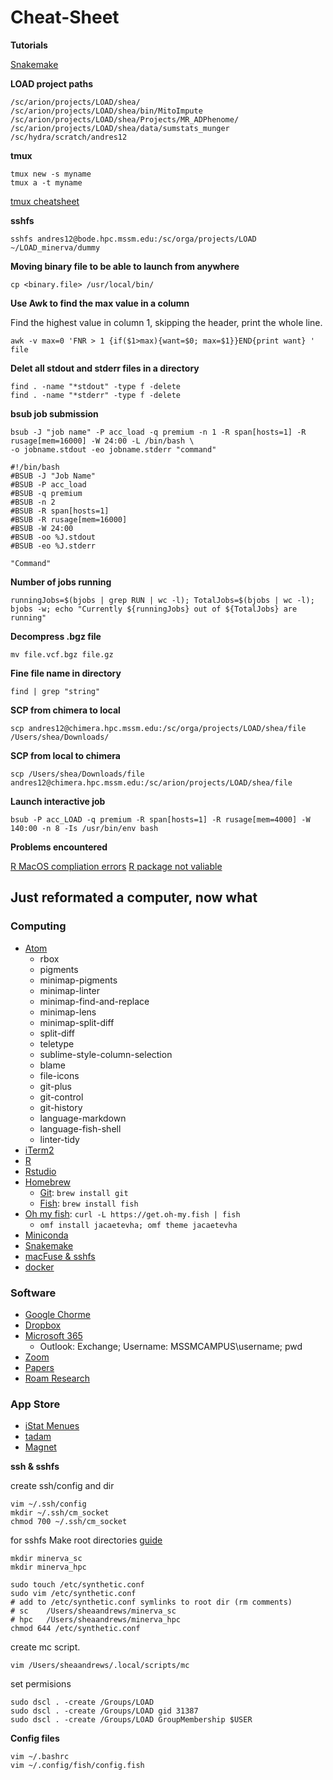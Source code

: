 # Cheat-Sheet

**Tutorials**

[Snakemake](https://slowkow.com/notes/snakemake-tutorial/)

**LOAD project paths**
```
/sc/arion/projects/LOAD/shea/
/sc/arion/projects/LOAD/shea/bin/MitoImpute
/sc/arion/projects/LOAD/shea/Projects/MR_ADPhenome/
/sc/arion/projects/LOAD/shea/data/sumstats_munger
/sc/hydra/scratch/andres12
```

**tmux**
```
tmux new -s myname
tmux a -t myname
```
[tmux cheatsheet](https://gist.github.com/MohamedAlaa/2961058)


**sshfs**
```
sshfs andres12@bode.hpc.mssm.edu:/sc/orga/projects/LOAD ~/LOAD_minerva/dummy
```

**Moving binary file to be able to launch from anywhere**
```
cp <binary.file> /usr/local/bin/
```

**Use Awk to find the max value in a column**

Find the highest value in column 1, skipping the header, print the whole line. 
```
awk -v max=0 'FNR > 1 {if($1>max){want=$0; max=$1}}END{print want} ' file
```

**Delet all stdout and stderr files in a directory**
```
find . -name "*stdout" -type f -delete
find . -name "*stderr" -type f -delete
```

**bsub job submission**
```
bsub -J "job name" -P acc_load -q premium -n 1 -R span[hosts=1] -R rusage[mem=16000] -W 24:00 -L /bin/bash \
-o jobname.stdout -eo jobname.stderr "command"
```

```
#!/bin/bash
#BSUB -J "Job Name"
#BSUB -P acc_load
#BSUB -q premium
#BSUB -n 2
#BSUB -R span[hosts=1]
#BSUB -R rusage[mem=16000]
#BSUB -W 24:00
#BSUB -oo %J.stdout
#BSUB -eo %J.stderr

"Command"
```


**Number of jobs running** 

```
runningJobs=$(bjobs | grep RUN | wc -l); TotalJobs=$(bjobs | wc -l); bjobs -w; echo "Currently ${runningJobs} out of ${TotalJobs} are running"
```

**Decompress .bgz file** 

```
mv file.vcf.bgz file.gz
```

**Fine file name in directory** 

```
find | grep "string"
```

**SCP from chimera to local**

```
scp andres12@chimera.hpc.mssm.edu:/sc/orga/projects/LOAD/shea/file /Users/shea/Downloads/
```

**SCP from local to chimera**

```
scp /Users/shea/Downloads/file andres12@chimera.hpc.mssm.edu:/sc/arion/projects/LOAD/shea/file 
```

**Launch interactive job**
```
bsub -P acc_LOAD -q premium -R span[hosts=1] -R rusage[mem=4000] -W 140:00 -n 8 -Is /usr/bin/env bash
```

**Problems encountered** 

[R MacOS compliation errors](https://www.nistara.net/post/compile-issues-r/)
[R package not valiable](https://stackoverflow.com/questions/25721884/how-should-i-deal-with-package-xxx-is-not-available-for-r-version-x-y-z-wa)

## Just reformated a computer, now what 

### Computing 

* [Atom](https://atom.io/)
  - rbox
  - pigments
  - minimap-pigments
  - minimap-linter
  - minimap-find-and-replace
  - minimap-lens
  - minimap-split-diff
  - split-diff
  - teletype
  - sublime-style-column-selection
  - blame
  - file-icons
  - git-plus
  - git-control 
  - git-history
  - language-markdown
  - language-fish-shell
  - linter-tidy
* [iTerm2](https://iterm2.com/downloads.html)
* [R](https://cran.r-project.org/bin/macosx/)
* [Rstudio](https://rstudio.com/products/rstudio/download/)
* [Homebrew](https://brew.sh/)
  - [Git](https://git-scm.com/download/mac): `brew install git`
  - [Fish](https://fishshell.com/): `brew install fish`
* [Oh my fish](https://github.com/oh-my-fish/oh-my-fish): `curl -L https://get.oh-my.fish | fish`
  - `omf install jacaetevha; omf theme jacaetevha`
* [Miniconda](https://conda.io/en/latest/miniconda.html)
* [Snakemake](https://snakemake.readthedocs.io/en/stable/getting_started/installation.html)
* [macFuse & sshfs](https://osxfuse.github.io/)
* [docker](https://www.docker.com/products/docker-desktop)

### Software 
* [Google Chorme](https://www.google.com/chrome/)
* [Dropbox](https://www.dropbox.com/downloading)
* [Microsoft 365](https://www.office.com/)
  - Outlook: Exchange; Username: MSSMCAMPUS\username; pwd
* [Zoom](https://zoom.us/download)
* [Papers](https://www.papersapp.com/)
* [Roam Research](https://roamresearch.com/)

### App Store
* [iStat Menues](https://apps.apple.com/us/app/istat-menus/id1319778037?mt=12)
* [tadam](https://apps.apple.com/us/app/tadam-stay-focused-at-work/id531349534?mt=12)
* [Magnet](https://apps.apple.com/us/app/magnet/id441258766?mt=12)

**ssh & sshfs**

create ssh/config and dir 

```
vim ~/.ssh/config
mkdir ~/.ssh/cm_socket
chmod 700 ~/.ssh/cm_socket
```

for sshfs 
Make root directories [guide](https://derflounder.wordpress.com/2020/01/18/creating-root-level-directories-and-symbolic-links-on-macos-catalina/)
```
mkdir minerva_sc
mkdir minerva_hpc

sudo touch /etc/synthetic.conf
sudo vim /etc/synthetic.conf
# add to /etc/synthetic.conf symlinks to root dir (rm comments)
# sc	/Users/sheaandrews/minerva_sc
# hpc	/Users/sheaandrews/minerva_hpc
chmod 644 /etc/synthetic.conf
```

create mc script. 
```
vim /Users/sheaandrews/.local/scripts/mc
```

set permisions 
```
sudo dscl . -create /Groups/LOAD
sudo dscl . -create /Groups/LOAD gid 31387
sudo dscl . -create /Groups/LOAD GroupMembership $USER
```

**Config files** 

```
vim ~/.bashrc
vim ~/.config/fish/config.fish
```
